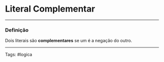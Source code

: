 
# Literal Complementar

---

### Definição

Dois literais são **complementares** se um é a negação do outro.

---

Tags: #logica

